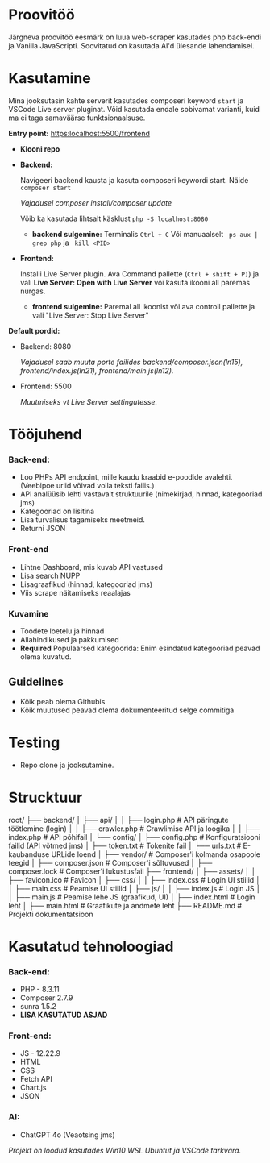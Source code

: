 # Proovitöö

Järgneva proovitöö eesmärk on luua web-scraper kasutades php back-endi ja Vanilla JavaScripti. Soovitatud on kasutada AI'd ülesande lahendamisel.

# Kasutamine
Mina jooksutasin kahte serverit kasutades composeri keyword `start` ja VSCode Live server pluginat. Võid kasutada endale sobivamat varianti, kuid ma ei taga samaväärse funktsionaalsuse.

**Entry point:** [https:localhost:5500/frontend](https:localhost:5500/frontend/)
- **Klooni repo**
- **Backend:**
    
    Navigeeri backend kausta ja kasuta composeri keywordi start. Näide ```composer start```
    
    *Vajadusel composer install/composer update*

    Võib ka kasutada lihtsalt käsklust ```php -S localhost:8080```
    - **backend sulgemine:**
        Terminalis ```Ctrl + C```
        Või manuaalselt
        ``` ps aux | grep php``` ja ``` kill <PID>```
-   **Frontend:**
    
    Installi Live Server plugin.
    Ava Command pallette (```Ctrl + shift + P)```) ja vali **Live Server: Open with Live Server** või kasuta ikooni all paremas nurgas.
    - **frontend sulgemine:**
        Paremal all ikoonist või ava controll pallette ja vali "Live Server: Stop Live Server"

**Default pordid:**
- Backend: 8080

    *Vajadusel saab muuta porte failides backend/composer.json(ln15), frontend/index.js(ln21), frontend/main.js(ln12).*
- Frontend: 5500

    *Muutmiseks vt Live Server settingutesse.*
# Tööjuhend

### Back-end:
 - Loo PHPs API endpoint, mille kaudu kraabid e-poodide avalehti. (Veebipoe urlid võivad volla teksti failis.)
 - API analüüsib lehti vastavalt struktuurile (nimekirjad, hinnad, kategooriad jms)
- Kategooriad on lisitina
- Lisa turvalisus tagamiseks meetmeid.
- Returni JSON

### Front-end
- Lihtne Dashboard, mis kuvab API vastused
- Lisa search NUPP
- Lisagraafikud (hinnad, kategooriad jms)
- Viis scrape näitamiseks reaalajas

### Kuvamine

- Toodete loetelu ja hinnad
- Allahindlkused ja pakkumised
- **Required** Populaarsed kategoorida: Enim esindatud kategooriad peavad olema kuvatud. 

## Guidelines

- Kõik peab olema Githubis
- Kõik muutused peavad olema dokumenteeritud selge commitiga

# Testing

- Repo clone ja jooksutamine.

# Strucktuur
root/
├── backend/
│   ├── api/
│   │   ├── login.php         # API päringute töötlemine (login)
│   │   ├── crawler.php       # Crawlimise API ja loogika
│   │   ├── index.php         # API põhifail
│   └── config/
│       ├── config.php        # Konfiguratsiooni failid (API võtmed jms)
│       ├── token.txt         # Tokenite fail
│       ├── urls.txt          # E-kaubanduse URLide loend
│   ├── vendor/               # Composer'i kolmanda osapoole teegid
│   ├── composer.json         # Composer'i sõltuvused
│   ├── composer.lock         # Composer'i lukustusfail
├── frontend/
│   ├── assets/
│   │   ├── favicon.ico       # Favicon
│   ├── css/
│   │   ├── index.css         # Login UI stiilid
│   │   ├── main.css          # Peamise UI stiilid
│   ├── js/
│   │   ├── index.js          # Login JS
│   │   ├── main.js           # Peamise lehe JS (graafikud, UI)
│   ├── index.html            # Login leht
│   ├── main.html             # Graafikute ja andmete leht
├── README.md                 # Projekti dokumentatsioon


# Kasutatud tehnoloogiad
### Back-end:
- PHP - 8.3.11
- Composer 2.7.9
- sunra 1.5.2
- **LISA KASUTATUD ASJAD**

### Front-end:
- JS - 12.22.9
- HTML
- CSS
- Fetch API
- Chart.js
- JSON

### AI:
- ChatGPT 4o (Veaotsing jms)

*Projekt on loodud kasutades Win10 WSL Ubuntut ja VSCode tarkvara.*

